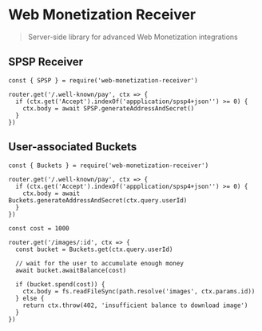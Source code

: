 # Web Monetization Receiver
> Server-side library for advanced Web Monetization integrations

## SPSP Receiver

```
const { SPSP } = require('web-monetization-receiver')

router.get('/.well-known/pay', ctx => {
  if (ctx.get('Accept').indexOf('appplication/spsp4+json'') >= 0) {
    ctx.body = await SPSP.generateAddressAndSecret()
  }
})
```

## User-associated Buckets

```
const { Buckets } = require('web-monetization-receiver')

router.get('/.well-known/pay', ctx => {
  if (ctx.get('Accept').indexOf('appplication/spsp4+json'') >= 0) {
    ctx.body = await Buckets.generateAddressAndSecret(ctx.query.userId)
  }
})

const cost = 1000

router.get('/images/:id', ctx => {
  const bucket = Buckets.get(ctx.query.userId)

  // wait for the user to accumulate enough money
  await bucket.awaitBalance(cost)

  if (bucket.spend(cost)) {
    ctx.body = fs.readFileSync(path.resolve('images', ctx.params.id))
  } else {
    return ctx.throw(402, 'insufficient balance to download image')
  }
})
```
